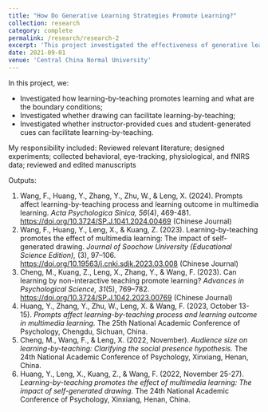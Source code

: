 ```yaml
---
title: "How Do Generative Learning Strategies Promote Learning?"
collection: research
category: complete
permalink: /research/research-2
excerpt: 'This project investigated the effectiveness of generative learning strategies (mainly focused on learning by teaching).'
date: 2021-09-01
venue: 'Central China Normal University'
---
```


In this project, we:
- Investigated how learning-by-teaching promotes learning and what are the boundary conditions;
- Investigated whether drawing can facilitate learning-by-teaching;
- Investigated whether instructor-provided cues and student-generated cues can facilitate learning-by-teaching.

My responsibility included: Reviewed relevant literature; designed experiments; collected behavioral, eye-tracking, physiological, and fNIRS data; reviewed and edited manuscripts

Outputs:

1. Wang, F., Huang, Y., Zhang, Y., Zhu, W., & Leng, X. (2024). Prompts affect learning-by-teaching process and learning outcome in multimedia learning. <i>Acta Psychologica Sinica, 56</i>(4), 469-481. https://doi.org/10.3724/SP.J.1041.2024.00469 (Chinese Journal)
2. Wang, F., Huang, Y., Leng, X., & Kuang, Z. (2023). Learning-by-teaching promotes the effect of multimedia learning: The impact of self-generated drawing. <i>Journal of Soochow University (Educational Science Edition), </i>(3), 97–106. https://doi.org/10.19563/j.cnki.sdjk.2023.03.008 (Chinese Journal)
3.	Cheng, M., Kuang, Z., Leng, X., Zhang, Y., & Wang, F. (2023). Can learning by non-interactive teaching promote learning? <i>Advances in Psychological Science, 31</i>(5), 769–782. https://doi.org/10.3724/SP.J.1042.2023.00769 (Chinese Journal)
4.	Huang, Y., Zhang, Y., Zhu, W., Leng, X. & Wang, F. (2023, October 13-15). <i>Prompts affect learning-by-teaching process and learning outcome in multimedia learning.</i> The 25th National Academic Conference of Psychology, Chengdu, Sichuan, China.
5.	Cheng, M., Wang, F., & Leng, X. (2022, November). <i>Audience size on learning-by-teaching: Clarifying the social presence hypothesis.</i> The 24th National Academic Conference of Psychology, Xinxiang, Henan, China.
6.	Huang, Y., Leng, X., Kuang, Z., & Wang, F. (2022, November 25-27). <i>Learning-by-teaching promotes the effect of multimedia learning: The impact of self-generated drawing.</i> The 24th National Academic Conference of Psychology, Xinxiang, Henan, China.
